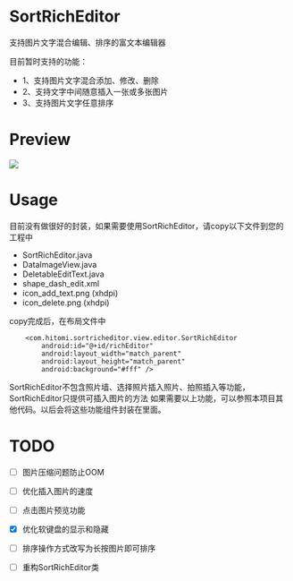 # SortRichEditor

支持图片文字混合编辑、排序的富文本编辑器

目前暂时支持的功能：

 * 1、支持图片文字混合添加、修改、删除
 * 2、支持文字中间随意插入一张或多张图片
 * 3、支持图片文字任意排序


# Preview

<img src="preview/SortRichEditor.gif"/>


# Usage

目前没有做很好的封装，如果需要使用SortRichEditor，请copy以下文件到您的工程中 <br/>
- SortRichEditor.java
- DataImageView.java
- DeletableEditText.java
- shape_dash_edit.xml
- icon_add_text.png (xhdpi)
- icon_delete.png (xhdpi)

copy完成后，在布局文件中
```
    <com.hitomi.sortricheditor.view.editor.SortRichEditor
        android:id="@+id/richEditor"
        android:layout_width="match_parent"
        android:layout_height="match_parent"
        android:background="#fff" />
```
SortRichEditor不包含照片墙、选择照片插入照片、拍照插入等功能，SortRichEditor只提供可插入图片的方法
如果需要以上功能，可以参照本项目其他代码。以后会将这些功能组件封装在里面。


# TODO

- [ ] 图片压缩问题防止OOM
- [ ] 优化插入图片的速度
- [ ] 点击图片预览功能
- [x] 优化软键盘的显示和隐藏
- [ ] 排序操作方式改写为长按图片即可排序
- [ ] 重构SortRichEditor类

